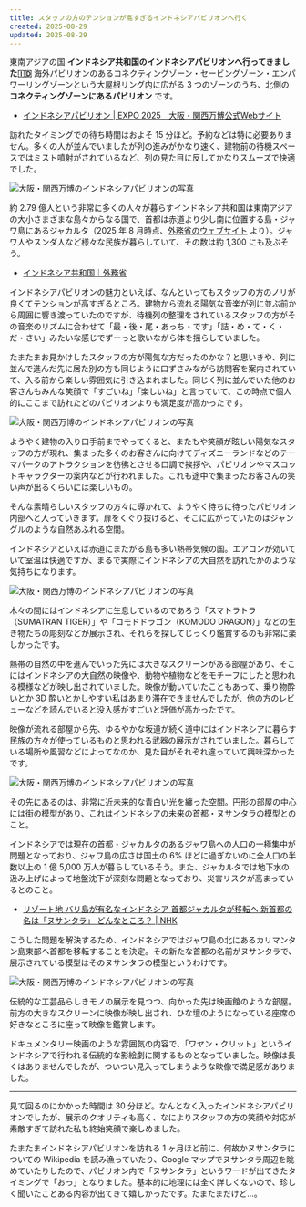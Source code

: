```yaml
---
title: スタッフの方のテンションが高すぎるインドネシアパビリオンへ行く
created: 2025-08-29
updated: 2025-08-29
---
```


東南アジアの国 **インドネシア共和国のインドネシアパビリオンへ行ってきました🇮🇩** 海外パビリオンのあるコネクティングゾーン・セービングゾーン・エンパワーリングゾーンという大屋根リング内に広がる 3 つのゾーンのうち、北側の **コネクティングゾーンにあるパビリオン** です。

- [インドネシアパビリオン | EXPO 2025　大阪・関西万博公式Webサイト](https://www.expo2025.or.jp/official-participant/indonesia/)

訪れたタイミングでの待ち時間はおよそ 15 分ほど。予約などは特に必要ありません。多くの人が並んでいましたが列の進みがかなり速く、建物前の待機スペースではミスト噴射がされているなど、列の見た目に反してかなりスムーズで快適でした。

![大阪・関西万博のインドネシアパビリオンの写真](5c73dc6b-f95c-46b7-2ef1-3587fdae0900)

約 2.79 億人という非常に多くの人々が暮らすインドネシア共和国は東南アジアの大小さまざまな島々からなる国で、首都は赤道より少し南に位置する島・ジャワ島にあるジャカルタ（2025 年 8 月時点、[外務省のウェブサイト](https://www.mofa.go.jp/mofaj/area/indonesia/index.html) より）。ジャワ人やスンダ人など様々な民族が暮らしていて、その数は約 1,300 にも及ぶそう。

- [インドネシア共和国｜外務省](https://www.mofa.go.jp/mofaj/area/indonesia/index.html)

インドネシアパビリオンの魅力といえば、なんといってもスタッフの方のノリが良くてテンションが高すぎるところ。建物から流れる陽気な音楽が列に並ぶ前から周囲に響き渡っていたのですが、待機列の整理をされているスタッフの方がその音楽のリズムに合わせて「最・後・尾・あっち・です」「詰・め・て・く・だ・さい」みたいな感じでずーっと歌いながら体を揺らしていました。

たまたまお見かけしたスタッフの方が陽気な方だったのかな？と思いきや、列に並んで進んだ先に居た別の方も同じように口ずさみながら訪問客を案内されていて、入る前から楽しい雰囲気に引き込まれました。同じく列に並んでいた他のお客さんもみんな笑顔で「すごいね」「楽しいね」と言っていて、この時点で個人的にここまで訪れたどのパビリオンよりも満足度が高かったです。

![大阪・関西万博のインドネシアパビリオンの写真](ad4dc66e-71bc-44c0-21cc-4cd1a062bd00)

ようやく建物の入り口手前までやってくると、またもや笑顔が眩しい陽気なスタッフの方が現れ、集まった多くのお客さんに向けてディズニーランドなどのテーマパークのアトラクションを彷彿とさせる口調で挨拶や、パビリオンやマスコットキャラクターの案内などが行われました。これも途中で集まったお客さんの笑い声が出るくらいには楽しいもの。

そんな素晴らしいスタッフの方々に導かれて、ようやく待ちに待ったパビリオン内部へと入っていきます。扉をくぐり抜けると、そこに広がっていたのはジャングルのような自然あふれる空間。

インドネシアといえば赤道にまたがる島も多い熱帯気候の国。エアコンが効いていて室温は快適ですが、まるで実際にインドネシアの大自然を訪れたかのような気持ちになります。

![大阪・関西万博のインドネシアパビリオンの写真](93e40471-1586-48ba-8567-17a39c5ccc00)

木々の間にはインドネシアに生息しているのであろう「スマトラトラ（SUMATRAN TIGER）」や「コモドドラゴン（KOMODO DRAGON）」などの生き物たちの彫刻などが展示され、それらを探してじっくり鑑賞するのも非常に楽しかったです。

熱帯の自然の中を進んでいった先には大きなスクリーンがある部屋があり、そこにはインドネシアの大自然の映像や、動物や植物などをモチーフにしたと思われる模様などが映し出されていました。映像が動いていたこともあって、乗り物酔いとか 3D 酔いとかしやすい私はあまり滞在できませんでしたが、他の方のレビューなどを読んでいると没入感がすごいと評価が高かったです。

映像が流れる部屋から先、ゆるやかな坂道が続く道中にはインドネシアに暮らす民族の方々が使っているものと思われる武器の展示がされていました。暮らしている場所や風習などによってなのか、見た目がそれぞれ違っていて興味深かったです。

![大阪・関西万博のインドネシアパビリオンの写真](3495fdb5-6987-4d99-6563-ba905ba85100)

その先にあるのは、非常に近未来的な青白い光を纏った空間。円形の部屋の中心には街の模型があり、これはインドネシアの未来の首都・ヌサンタラの模型とのこと。

インドネシアでは現在の首都・ジャカルタのあるジャワ島への人口の一極集中が問題となっており、ジャワ島の広さは国土の 6% ほどに過ぎないのに全人口の半数以上の 1 億 5,000 万人が暮らしているそう。また、ジャカルタでは地下水の汲み上げによって地盤沈下が深刻な問題となっており、災害リスクが高まっているとのこと。

- [リゾート地 バリ島が有名なインドネシア 首都ジャカルタが移転へ 新首都の名は「ヌサンタラ」 どんなところ？ | NHK](https://www3.nhk.or.jp/news/special/international_news_navi/articles/feature/2024/01/18/32850.html)

こうした問題を解決するため、インドネシアではジャワ島の北にあるカリマンタン島東部へ首都を移転することを決定。その新たな首都の名前がヌサンタラで、展示されている模型はそのヌサンタラの模型というわけです。

![大阪・関西万博のインドネシアパビリオンの写真](98af98f6-5f11-46e7-fab2-1a53f5afcf00)

伝統的な工芸品らしきモノの展示を見つつ、向かった先は映画館のような部屋。前方の大きなスクリーンに映像が映し出され、ひな壇のようになっている座席の好きなところに座って映像を鑑賞します。

ドキュメンタリー映画のような雰囲気の内容で、「ワヤン・クリット」というインドネシアで行われる伝統的な影絵劇に関するものとなっていました。映像は長くはありませんでしたが、ついつい見入ってしまうような映像で満足感がありました。

---

見て回るのにかかった時間は 30 分ほど。なんとなく入ったインドネシアパビリオンでしたが、展示のクオリティも高く、なによりスタッフの方の笑顔や対応が素敵すぎて訪れた私も終始笑顔で楽しめました。

たまたまインドネシアパビリオンを訪れる 1 ヶ月ほど前に、何故かヌサンタラについての Wikipedia を読み漁っていたり、Google マップでヌサンタラ周辺を眺めていたりしたので、パビリオン内で「ヌサンタラ」というワードが出てきたタイミングで「おっ」となりました。基本的に地理には全く詳しくないので、珍しく聞いたことある内容が出てきて嬉しかったです。たまたまだけど…。

